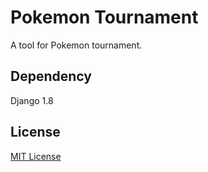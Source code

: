 # Pokemon Tournament
A tool for Pokemon tournament.

## Dependency
Django 1.8

## License
[MIT License](http://sunoru.mit-license.org/)
